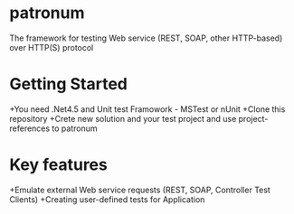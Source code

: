 patronum
========

The framework for testing Web service (REST, SOAP, other HTTP-based) over HTTP(S) protocol

# Getting Started
+You need .Net4.5 and Unit test Framowork - MSTest or nUnit 
+Clone this repository
+Crete new solution and your test project and use project-references to patronum

# Key features
+Emulate external Web service requests (REST, SOAP, Controller Test Clients)
+Creating user-defined tests for Application
